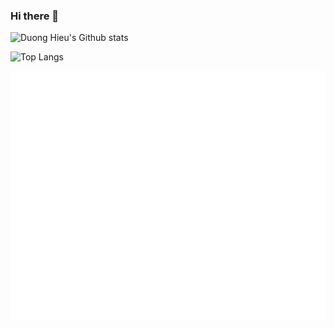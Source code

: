 ### Hi there 👋

<!--
**duonghieu0712z/duonghieu0712z** is a ✨ _special_ ✨ repository because its `README.md` (this file) appears on your GitHub profile.

Here are some ideas to get you started:

- 🔭 I’m currently working on ...
- 🌱 I’m currently learning ...
- 👯 I’m looking to collaborate on ...
- 🤔 I’m looking for help with ...
- 💬 Ask me about ...
- 📫 How to reach me: ...
- 😄 Pronouns: ...
- ⚡ Fun fact: ...
-->

![Duong Hieu's Github stats](https://github-readme-stats.vercel.app/api?username=duonghieu0712z&theme=transparent&show_icons=true)

![Top Langs](https://github-readme-stats.vercel.app/api/top-langs?username=duonghieu0712z&layout=compact&theme=transparent)

![Metrics](/github-metrics.svg)
